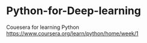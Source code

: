 # Python-for-Deep-learning
Couesera for learning Python
https://www.coursera.org/learn/python/home/week/1

